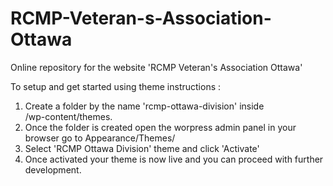 # RCMP-Veteran-s-Association-Ottawa
Online repository for the website 'RCMP Veteran's Association Ottawa'

To setup and get started using theme instructions :
1. Create a folder by the name 'rcmp-ottawa-division' inside <main wordpress folder>/wp-content/themes.
2. Once the folder is created open the worpress admin panel in your browser go to Appearance/Themes/
3. Select 'RCMP Ottawa Division' theme and click 'Activate'
4. Once activated your theme is now live and you can proceed with further development.
